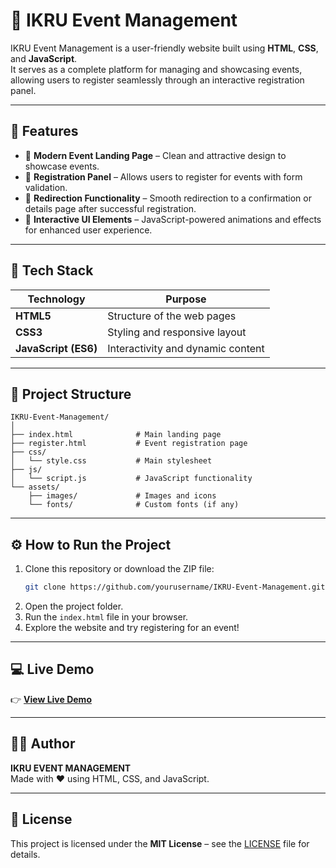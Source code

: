 # 🌟 IKRU Event Management

IKRU Event Management is a user-friendly website built using **HTML**, **CSS**, and **JavaScript**.  
It serves as a complete platform for managing and showcasing events, allowing users to register seamlessly through an interactive registration panel.

---

## 🚀 Features

- 🎉 **Modern Event Landing Page** – Clean and attractive design to showcase events.
- 📝 **Registration Panel** – Allows users to register for events with form validation.
- 🔗 **Redirection Functionality** – Smooth redirection to a confirmation or details page after successful registration.
- 💬 **Interactive UI Elements** – JavaScript-powered animations and effects for enhanced user experience.

---

## 🧰 Tech Stack

| Technology | Purpose |
|-------------|----------|
| **HTML5**   | Structure of the web pages |
| **CSS3**    | Styling and responsive layout |
| **JavaScript (ES6)** | Interactivity and dynamic content |

---

## 📂 Project Structure

```
IKRU-Event-Management/
│
├── index.html              # Main landing page
├── register.html           # Event registration page
├── css/
│   └── style.css           # Main stylesheet
├── js/
│   └── script.js           # JavaScript functionality
└── assets/
    ├── images/             # Images and icons
    └── fonts/              # Custom fonts (if any)
```

---

## ⚙️ How to Run the Project

1. Clone this repository or download the ZIP file:
   ```bash
   git clone https://github.com/yourusername/IKRU-Event-Management.git
   ```
2. Open the project folder.
3. Run the `index.html` file in your browser.
4. Explore the website and try registering for an event!

---

## 💻 Live Demo

👉 **[View Live Demo](https://haanirafeeque.github.io/Simple-Event-Management-website)**  

---


## 🧑‍💻 Author

**IKRU EVENT MANAGEMENT**  
Made with ❤️ using HTML, CSS, and JavaScript.

---

## 🪪 License

This project is licensed under the **MIT License** – see the [LICENSE](LICENSE) file for details.
